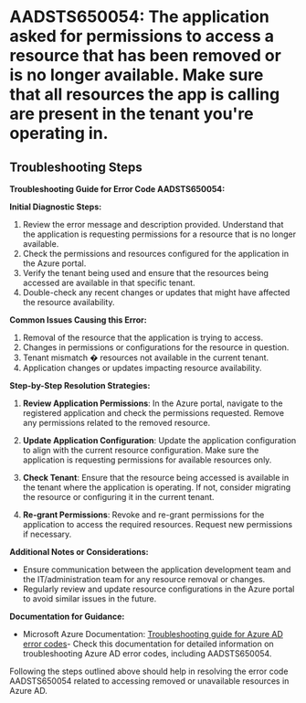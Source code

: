 # AADSTS650054: The application asked for permissions to access a resource that has been removed or is no longer available. Make sure that all resources the app is calling are present in the tenant you're operating in.


## Troubleshooting Steps
**Troubleshooting Guide for Error Code AADSTS650054:**

**Initial Diagnostic Steps:**
1. Review the error message and description provided. Understand that the application is requesting permissions for a resource that is no longer available.
2. Check the permissions and resources configured for the application in the Azure portal.
3. Verify the tenant being used and ensure that the resources being accessed are available in that specific tenant.
4. Double-check any recent changes or updates that might have affected the resource availability.

**Common Issues Causing this Error:**
1. Removal of the resource that the application is trying to access.
2. Changes in permissions or configurations for the resource in question.
3. Tenant mismatch � resources not available in the current tenant.
4. Application changes or updates impacting resource availability.

**Step-by-Step Resolution Strategies:**
1. **Review Application Permissions**: In the Azure portal, navigate to the registered application and check the permissions requested. Remove any permissions related to the removed resource.
   
2. **Update Application Configuration**: Update the application configuration to align with the current resource configuration. Make sure the application is requesting permissions for available resources only.

3. **Check Tenant**: Ensure that the resource being accessed is available in the tenant where the application is operating. If not, consider migrating the resource or configuring it in the current tenant.

4. **Re-grant Permissions**: Revoke and re-grant permissions for the application to access the required resources. Request new permissions if necessary.

**Additional Notes or Considerations:**
- Ensure communication between the application development team and the IT/administration team for any resource removal or changes.
- Regularly review and update resource configurations in the Azure portal to avoid similar issues in the future.

**Documentation for Guidance:**
- Microsoft Azure Documentation: [Troubleshooting guide for Azure AD error codes](https://docs.microsoft.com/en-us/troubleshoot/azure/active-directory/error-codes)- Check this documentation for detailed information on troubleshooting Azure AD error codes, including AADSTS650054. 

Following the steps outlined above should help in resolving the error code AADSTS650054 related to accessing removed or unavailable resources in Azure AD.